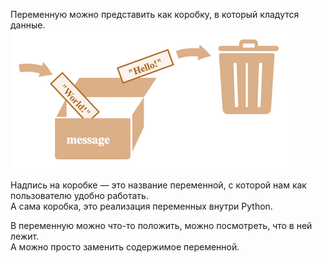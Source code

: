 Переменную можно представить как коробку, в который кладутся данные.
![img.png](img.png)

Надпись на коробке — это название переменной, с которой нам как пользователю удобно работать.  
А сама коробка, это реализация переменных внутри Python.

В переменную можно что-то положить, можно посмотреть, что в ней лежит.  
А можно просто заменить содержимое переменной.
